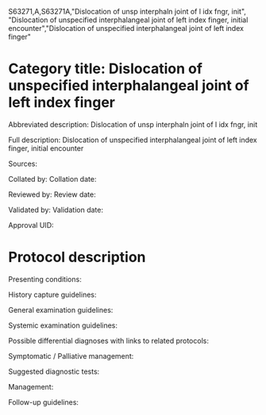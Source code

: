 S63271,A,S63271A,"Dislocation of unsp interphaln joint of l idx fngr, init", "Dislocation of unspecified interphalangeal joint of left index finger, initial encounter","Dislocation of unspecified interphalangeal joint of left index finger"
# Category title: Dislocation of unspecified interphalangeal joint of left index finger

Abbreviated description: Dislocation of unsp interphaln joint of l idx fngr, init

Full description: Dislocation of unspecified interphalangeal joint of left index finger, initial encounter

Sources:

Collated by:
Collation date:

Reviewed by:
Review date:

Validated by:
Validation date:

Approval UID:

# Protocol description

Presenting conditions:

History capture guidelines:

General examination guidelines:

Systemic examination guidelines:

Possible differential diagnoses with links to related protocols:

Symptomatic / Palliative management:

Suggested diagnostic tests:

Management:

Follow-up guidelines:

